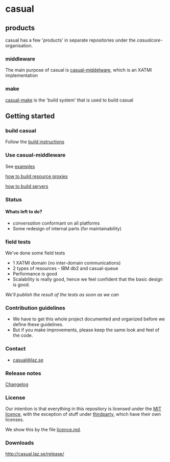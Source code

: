 # casual

## products

casual has a few 'products' in separate repositories under the _casualcore_-organisation.

### middleware
The main purpose of casual is [casual-middelware](middleware/readme.md), which is an XATMI implementation

### make
[casual-make](make/readme.md) is the 'build system' that is used to build casual

## Getting started

### build casual

Follow the [build instructions](build.md)

### Use casual-middleware

See [examples](middleware/example/domain/readme.md)

[how to build resource proxies](middleware/tools/documentation/build/resource/proxy.md)

[how to build servers](middleware/tools/documentation/build/server.development.md)


### Status

#### Whats left to do?
* _conversation_ conformant on all platforms
* Some redesign of internal parts (for maintainability)


### field tests

We've done some field tests

* 1 XATMI domain (no inter-domain communications)
* 2 types of resources - IBM db2 and casual-queue
* Performance is good
* Scalability is really good, hence we feel confident that the basic design is good.

*We'll publish the result of the tests as soon as we can*

### Contribution guidelines ###

* We have to get this whole project documented and organized before we define these guidelines.
* But if you make improvements, please keep the same look and feel of the code.

### Contact ###

* casual@laz.se

### Release notes
[Changelog](documentation/changelog.md)

### License
Our intention is that everything in this repository is licensed under the [MIT licence](https://opensource.org/licenses/MIT),
with the exception of stuff under [thirdparty](thirdparty/readme.md), which have their own licenses.

We show this by the file [licence.md](license.md). 

### Downloads
http://casual.laz.se/release/


